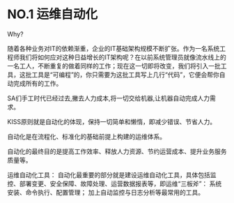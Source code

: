 # NO.1 运维自动化

Why?

随着各种业务对IT的依赖渐重，企业的IT基础架构规模不断扩张。作为一名系统工程师我们将如何应对这种日益增长的IT架构呢？在以前系统管理员就像流水线上的一名工人，不断重复的做着同样的工作；现在这一切即将改变，我们将引入一批工具，这批工具是“可编程”的，你只需要为这批工具写上几行“代码”，它便会帮你自动完成所有的工作。


SA们手工时代已经过去,撇去人力成本,将一切交给机器,让机器自动完成人力需求。
 
KISS原则就是自动化的体现，保持一切简单和懒惰，即减少错误、节省人力。
   
自动化是在流程化、标准化的基础前提上构建的运维体系。
 
自动化的最终目的是提高工作效率、释放人力资源、节约运营成本、提升业务服务质量等。


运维自动化工具：
自动化最重要的部分就是建设运维自动化工具，具体包括监控、部署变更、安全保障、故障处理、运营数据报表等，即运维“三板斧”：
系统安装、命令执行、配置管理；
加上自动监控与日志分析等最常用的工具。